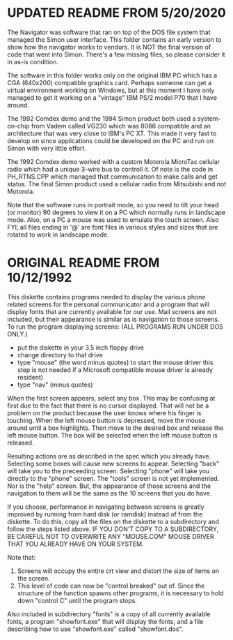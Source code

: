 # UPDATED README FROM 5/20/2020

The Navigator was software that ran on top of the DOS file system that managed the Simon
user interface. This folder contains an early version to show how the navigator works to vendors.
It is NOT the final version of code that went into Simon. There's a few missing files, so please consider
it in as-is condition.

The software in this folder works only on the original IBM PC which has a CGA (640x200) compatible graphics card.
Perhaps someone can get a virtual environment working on Windows, but at this moment I have only
managed to get it working on a "vintage" IBM PS/2 model P70 that I have around. 

The 1992 Comdex demo and the 1994 Simon product both used a system-on-chip from Vadem called VG230 which was 8086 compatible
and an architecture that was very close to IBM's PC XT. This made it very fast to develop on since applications
could be developed on the PC and run on Simon with very little effort.

The 1992 Comdex demo
worked with a custom Motorola MicroTac cellular radio which had a unique 3-wire bus to controll it. Of note
is the code in PH_RTNS.CPP which managed that communication to make calls and get status. The final Simon product
used a cellular radio from Mitsubishi and not Motorola.

Note that the software runs in portrait mode, so you need to tilt your head (or monitor) 90 degrees to view it on a PC which
normally runs in landscape mode. Also, on a PC a mouse was used to emulate the touch screen.
Also FYI, all files ending in '@' are font files in various styles and sizes that are rotated to work in landscape mode.

# ORIGINAL README FROM 10/12/1992

This diskette contains programs needed to display the various phone related
screens for the personal communicator and a program that will display fonts
that are currently available for our use.  Mail screens are not included,
but their appearance is similar as is navigation to those screens.  To run
the program displaying screens:  (ALL PROGRAMS RUN UNDER DOS ONLY.)

* put the diskette in your 3.5 inch floppy drive
* change directory to that drive
* type "mouse" (the word minus quotes) to start the mouse driver this step is not needed if a Microsoft compatible mouse driver is already resident)
* type "nav" (minus quotes)

When the first screen appears, select any box.  This may be confusing at
first due to the fact that there is no cursor displayed.  That will not be a
problem on the product because the user knows where his finger is touching.
When the left mouse button is depressed, move the mouse around until a box
highlights.  Then move to the desired box and release the left mouse button.
The box will be selected when the left mouse button is released.

Resulting actions are as described in the spec which you already have.
Selecting some boxes will cause new screens to appear.  Selecting "back"
will take you to the preceeding screen.  Selecting "phone" will take you
directly to the "phone" screen.  The "tools" screen is not yet implemented.
Nor is the "help" screen.  But, the appearance of those screens and the
navigation to them will be the same as the 10 screens that you do have.

If you choose, performance in navigating between screens is greatly improved
by running from hard disk (or ramdisk) instead of from the diskette.  To do
this, copy all the files on the diskette to a subdirectory and follow the
steps listed above.  IF YOU DON'T COPY TO A SUBDIRECTORY, BE CAREFUL NOT TO
OVERWRITE ANY "MOUSE.COM" MOUSE DRIVER THAT YOU ALREADY HAVE ON YOUR SYSTEM.

Note that:
1. Screens will occupy the entire crt view and distort the size of items on the screen.
2. This level of code can now be "control breaked" out of.  Since the structure of the function spawns other programs, it is necessary to hold down "control C" until the program stops.

Also included in subdirectory "fonts" is a copy of all currently available
fonts, a program "showfont.exe" that will display the fonts, and a file
describing how to use "showfont.exe" called "showfont.doc".
